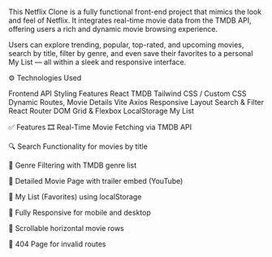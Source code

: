 This Netflix Clone is a fully functional front-end project that mimics the look and feel of Netflix. It integrates real-time movie data from the TMDB API, offering users a rich and dynamic movie browsing experience.

Users can explore trending, popular, top-rated, and upcoming movies, search by title, filter by genre, and even save their favorites to a personal My List — all within a sleek and responsive interface.

⚙️ Technologies Used

Frontend	API	Styling	Features
React	TMDB	Tailwind CSS / Custom CSS	Dynamic Routes, Movie Details
Vite	Axios	Responsive Layout	Search & Filter
React Router DOM		Grid & Flexbox	LocalStorage My List

✅ Features
🎞 Real-Time Movie Fetching via TMDB API

🔍 Search Functionality for movies by title

🎯 Genre Filtering with TMDB genre list

📄 Detailed Movie Page with trailer embed (YouTube)

📂 My List (Favorites) using localStorage

📱 Fully Responsive for mobile and desktop

🔁 Scrollable horizontal movie rows

🚫 404 Page for invalid routes
